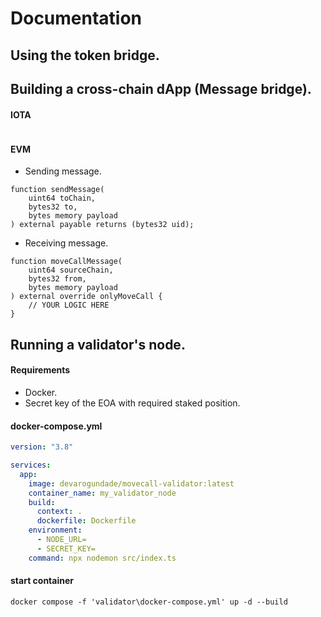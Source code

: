 # Documentation

## Using the token bridge.

## Building a cross-chain dApp (Message bridge).

#### IOTA

```move

```

#### EVM

- Sending message.

```solidity
function sendMessage(
    uint64 toChain,
    bytes32 to,
    bytes memory payload
) external payable returns (bytes32 uid);
```

- Receiving message.

```solidity
function moveCallMessage(
    uint64 sourceChain,
    bytes32 from,
    bytes memory payload
) external override onlyMoveCall {
    // YOUR LOGIC HERE
}
```

## Running a validator's node.

#### Requirements

- Docker.
- Secret key of the EOA with required staked position.

#### docker-compose.yml

```yml
version: "3.8"

services:
  app:
    image: devarogundade/movecall-validator:latest
    container_name: my_validator_node
    build:
      context: .
      dockerfile: Dockerfile
    environment:
      - NODE_URL=
      - SECRET_KEY=
    command: npx nodemon src/index.ts
```

#### start container

```
docker compose -f 'validator\docker-compose.yml' up -d --build
```
